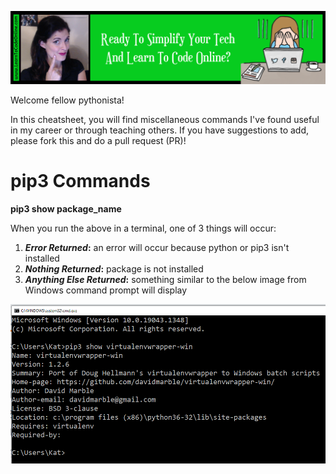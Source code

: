 <a href='https://www.learntocodeonline.com/'><img src='https://github.com/ProsperousHeart/TrainingUsingJupyter/blob/master/IMGs/learn-to-code-online.png?raw=true'></a>

Welcome fellow pythonista!

In this cheatsheet, you will find miscellaneous commands I've found useful in my career or through teaching others. If you have suggestions to add, please fork this and do a pull request (PR)!

# pip3 Commands

**pip3 show package_name**

When you run the above in a terminal, one of 3 things will occur:
 1. **_Error Returned_:**  an error will occur because python or pip3 isn't installed
 2. **_Nothing Returned_:**  package is not installed
 3. **_Anything Else Returned_:**  something similar to the below image from Windows command prompt will display
 
 ![](<Images/pip3 show packagename.png>)